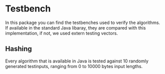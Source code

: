 # Testbench

In this package you can find the testbenches used to verify the algorithms.
If available in the standard Java libaray, they are compared with this implementation,
if not, we used extern testing vectors.

## Hashing

Every algorithm that is available in Java is tested against 10 randomly generated testinputs,
ranging from 0 to 10000 bytes input lengths.